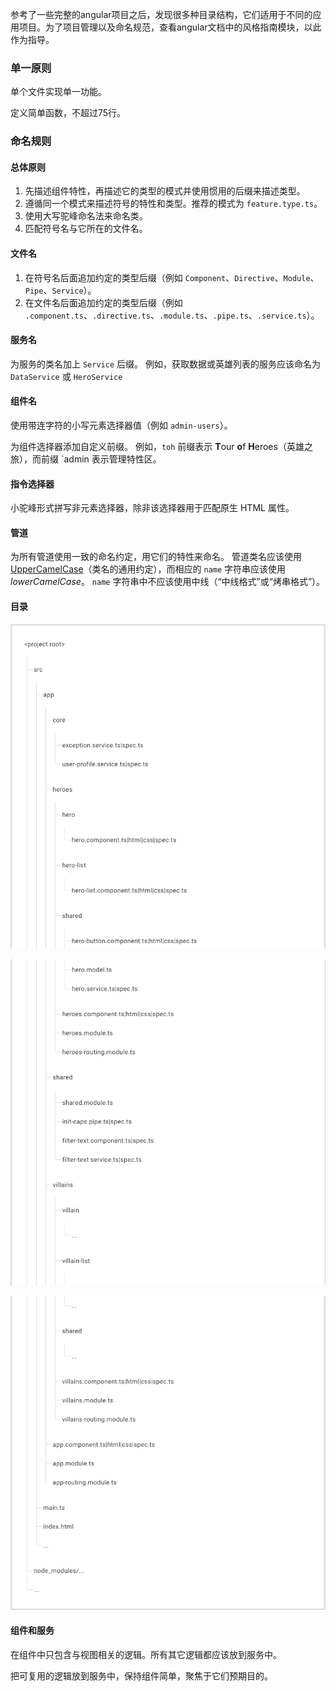 参考了一些完整的angular项目之后，发现很多种目录结构，它们适用于不同的应用项目。为了项目管理以及命名规范，查看angular文档中的风格指南模块，以此作为指导。

### 单一原则

单个文件实现单一功能。

定义简单函数，不超过75行。

### 命名规则

#### 总体原则

1. 先描述组件特性，再描述它的类型的模式并使用惯用的后缀来描述类型。
2. 遵循同一个模式来描述符号的特性和类型。推荐的模式为 `feature.type.ts`。
3. 使用大写驼峰命名法来命名类。
4. 匹配符号名与它所在的文件名。

#### 文件名

1. 在符号名后面追加约定的类型后缀（例如 `Component`、`Directive`、`Module`、`Pipe`、`Service`）。
2. 在文件名后面追加约定的类型后缀（例如 `.component.ts`、`.directive.ts`、`.module.ts`、`.pipe.ts`、`.service.ts`）。

#### 服务名

为服务的类名加上 `Service` 后缀。 例如，获取数据或英雄列表的服务应该命名为 `DataService` 或 `HeroService`

#### 组件名

使用带连字符的小写元素选择器值（例如 `admin-users`）。

为组件选择器添加自定义前缀。 例如，`toh` 前缀表示 **T**our **o**f **H**eroes（英雄之旅），而前缀 `admin 表示管理特性区。

#### 指令选择器

小驼峰形式拼写非元素选择器，除非该选择器用于匹配原生 HTML 属性。

#### 管道

为所有管道使用一致的命名约定，用它们的特性来命名。 管道类名应该使用 [UpperCamelCase](https://angular.cn/guide/glossary#case-types)（类名的通用约定），而相应的 `name` 字符串应该使用 *lowerCamelCase*。 `name` 字符串中不应该使用中线（“中线格式”或“烤串格式”）。

#### 目录

![image-20210720155007485](99-angular风格指导.assets/image-20210720155007485.png)

![image-20210720155037674](99-angular风格指导.assets/image-20210720155037674.png)

![image-20210720155113289](99-angular风格指导.assets/image-20210720155113289.png)

#### 组件和服务

在组件中只包含与视图相关的逻辑。所有其它逻辑都应该放到服务中。

把可复用的逻辑放到服务中，保持组件简单，聚焦于它们预期目的。

